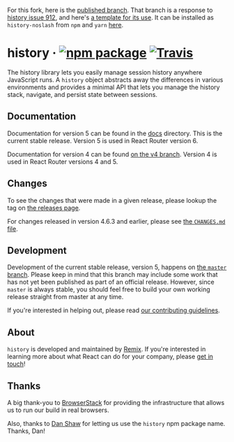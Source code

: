 For this fork, here is the [published branch](https://github.com/thejohnhoffer/history/tree/v5.2.0-noslash.2.0). That branch is a response to [history issue 912](https://github.com/remix-run/history/issues/912), and here's [a template for its use](https://github.com/thejohnhoffer/test-history-router#history-router-test-template). It can be installed as `history-noslash` from `npm` and `yarn` [here](https://yarnpkg.com/package/history-noslash#readme).

# history &middot; [![npm package][npm-badge]][npm] [![Travis][build-badge]][build]

[npm-badge]: https://img.shields.io/npm/v/history.svg?style=flat-square
[npm]: https://www.npmjs.org/package/history
[build-badge]: https://img.shields.io/travis/ReactTraining/history/master.svg?style=flat-square
[build]: https://travis-ci.org/ReactTraining/history

The history library lets you easily manage session history anywhere JavaScript runs. A `history` object abstracts away the differences in various environments and provides a minimal API that lets you manage the history stack, navigate, and persist state between sessions.

## Documentation

Documentation for version 5 can be found in the [docs](docs) directory. This is the current stable release. Version 5 is used in React Router version 6.

Documentation for version 4 can be found [on the v4 branch](https://github.com/ReactTraining/history/tree/v4/docs). Version 4 is used in React Router versions 4 and 5.

## Changes

To see the changes that were made in a given release, please lookup the tag on [the releases page](https://github.com/ReactTraining/history/releases).

For changes released in version 4.6.3 and earlier, please see [the `CHANGES.md` file](https://github.com/ReactTraining/history/blob/845d690c5576c7f55ecbe14babe0092e8e5bc2bb/CHANGES.md).

## Development

Development of the current stable release, version 5, happens on [the `master` branch](https://github.com/ReactTraining/history/tree/master). Please keep in mind that this branch may include some work that has not yet been published as part of an official release. However, since `master` is always stable, you should feel free to build your own working release straight from master at any time.

If you're interested in helping out, please read [our contributing guidelines](CONTRIBUTING.md).

## About

`history` is developed and maintained by [Remix](https://remix.run). If you're interested in learning more about what React can do for your company, please [get in touch](mailto:hello@remix.run)!

## Thanks

A big thank-you to [BrowserStack](https://www.browserstack.com/) for providing the infrastructure that allows us to run our build in real browsers.

Also, thanks to [Dan Shaw](https://www.npmjs.com/~dshaw) for letting us use the `history` npm package name. Thanks, Dan!
